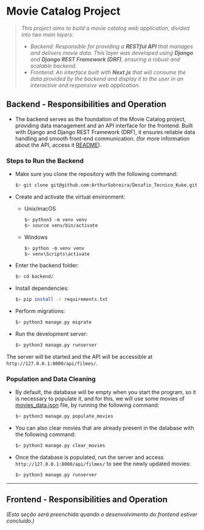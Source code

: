 # Movie Catalog Project

> *This project aims to build a movie catalog web application, divided into two main layers:*
> * *Backend: Responsible for providing a **RESTful API** that manages and delivers movie data. This layer was developed using **Django** and **Django REST Framework (DRF)**, ensuring a robust and scalable backend.*
> * *Frontend: An interface built with **Next.js** that will consume the data provided by the backend and display it to the user in an interactive and responsive web application.*

## Backend - Responsibilities and Operation

* The backend serves as the foundation of the Movie Catalog project, providing data management and an API interface for the frontend. Built with Django and Django REST Framework (DRF), it ensures reliable data handling and smooth front-end communication. (for more information about the API, access it [README](backend/README.md)).

### Steps to Run the Backend

* Make sure you clone the repository with the following command:
  
   ```bash
   $> git clone git@github.com:ArthurSobreira/Desafio_Tecnico_Kuke.git
   ```

* Create and activate the virtual environment:

   * Unix/macOS
  
     ```bash
     $> python3 -m venv venv
     $> source venv/bin/activate
     ```
  
   * Windows
     ```bash
     $> python -m venv venv
     $> venv\Scripts\activate
     ```

* Enter the backend folder:

   ```bash
   $> cd backend/
   ```

* Install dependencies:

    ```bash
   $> pip install -r requirements.txt
   ```

* Perform migrations:

   ```bash
   $> python3 manage.py migrate
   ```

* Run the development server:

   ```bash
   $> python3 manage.py runserver
   ```

The server will be started and the API will be accessible at `http://127.0.0.1:8000/api/filmes/`.

### Population and Data Cleaning

* By default, the database will be empty when you start the program, so it is necessary to populate it, and for this, we will use some movies of [movies_data.json](backend/movies/data/movies_data.json) file, by running the following command:

   ```bash
   $> python3 manage.py populate_movies
   ```

* You can also clear movies that are already present in the database with the following command:

   ```bash
   $> python3 manage.py clear_movies
   ```

* Once the database is populated, run the server and access `http://127.0.0.1:8000/api/filmes/` to see the newly updated movies:

   ```bash
   $> python3 manage.py runserver
   ```

---

## Frontend - Responsibilities and Operation

*(Esta seção será preenchida quando o desenvolvimento do frontend estiver concluído.)*
